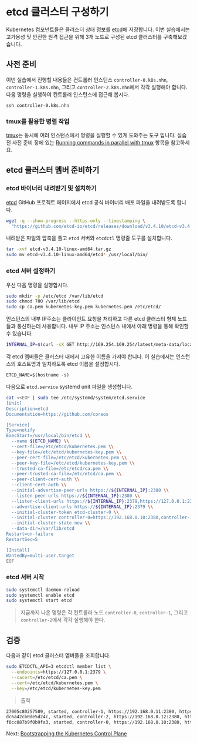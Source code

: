 # etcd 클러스터 구성하기

Kubernetes 컴포넌트들은 클러스터 상태 정보를 [etcd](https://github.com/etcd-io/etcd)에 저장합니다. 이번 실습에서는 고가용성 및 안전한 원격 접근을 위해 3개 노드로 구성된 etcd 클러스터를 구축해보겠습니다.

## 사전 준비

이번 실습에서 진행할 내용들은 컨트롤러 인스턴스 `controller-0.k8s.nhn`, `controller-1.k8s.nhn`, 그리고 `controller-2.k8s.nhn`에서 각각 실행해야 합니다. 다음 명령을 실행하여 컨트롤러 인스턴스에 접근해 봅시다.

```
ssh controller-0.k8s.nhn
```

### tmux를 활용한 병렬 작업

[tmux](https://github.com/tmux/tmux/wiki)는 동시에 여러 인스턴스에서 명령을 실행할 수 있게 도와주는 도구 입니다. 실습 전 사전 준비 장에 있는 [Running commands in parallel with tmux](01-prerequisites.md#running-commands-in-parallel-with-tmux) 항목을 참고하세요.

## etcd 클러스터 멤버 준비하기

### etcd 바이너리 내려받기 및 설치하기

[etcd](https://github.com/etcd-io/etcd) GitHub 프로젝트 페이지에서 etcd 공식 바이너리 배포 파일을 내려받도록 합니다.

```bash
wget -q --show-progress --https-only --timestamping \
  "https://github.com/etcd-io/etcd/releases/download/v3.4.10/etcd-v3.4.10-linux-amd64.tar.gz"
```

내려받은 파일의 압축을 풀고 `etcd` 서버와 `etcdctl` 명령줄 도구를 설치합니다.

```bash
tar -xvf etcd-v3.4.10-linux-amd64.tar.gz
sudo mv etcd-v3.4.10-linux-amd64/etcd* /usr/local/bin/
```

### etcd 서버 설정하기

우선 다음 명령을 실행합시다.

```bash
sudo mkdir -p /etc/etcd /var/lib/etcd
sudo chmod 700 /var/lib/etcd
sudo cp ca.pem kubernetes-key.pem kubernetes.pem /etc/etcd/
```

인스턴스의 내부 IP주소는 클라이언트 요청을 처리하고 다른 etcd 클러스터 형제 노드들과 통신하는데 사용합니다. 내부 IP 주소는 인스턴스 내에서 아래 명령을 통해 확인할 수 있습니다.

```bash
INTERNAL_IP=$(curl -sX GET http://169.254.169.254/latest/meta-data/local-ipv4)
```

각 etcd 멤버들은 클러스터 내에서 고유한 이름을 가져야 합니다. 이 실습에서는 인스턴스의 호스트명과 일치하도록 etcd 이름을 설정합시다.

```
ETCD_NAME=$(hostname -s)
```

다음으로 `etcd.service` systemd unit 파일을 생성합니다.

```bash
cat <<EOF | sudo tee /etc/systemd/system/etcd.service
[Unit]
Description=etcd
Documentation=https://github.com/coreos

[Service]
Type=notify
ExecStart=/usr/local/bin/etcd \\
  --name ${ETCD_NAME} \\
  --cert-file=/etc/etcd/kubernetes.pem \\
  --key-file=/etc/etcd/kubernetes-key.pem \\
  --peer-cert-file=/etc/etcd/kubernetes.pem \\
  --peer-key-file=/etc/etcd/kubernetes-key.pem \\
  --trusted-ca-file=/etc/etcd/ca.pem \\
  --peer-trusted-ca-file=/etc/etcd/ca.pem \\
  --peer-client-cert-auth \\
  --client-cert-auth \\
  --initial-advertise-peer-urls https://${INTERNAL_IP}:2380 \\
  --listen-peer-urls https://${INTERNAL_IP}:2380 \\
  --listen-client-urls https://${INTERNAL_IP}:2379,https://127.0.0.1:2379 \\
  --advertise-client-urls https://${INTERNAL_IP}:2379 \\
  --initial-cluster-token etcd-cluster-0 \\
  --initial-cluster controller-0=https://192.168.0.10:2380,controller-1=https://192.168.0.11:2380,controller-2=https://192.168.0.12:2380 \\
  --initial-cluster-state new \\
  --data-dir=/var/lib/etcd
Restart=on-failure
RestartSec=5

[Install]
WantedBy=multi-user.target
EOF
```

### etcd 서버 시작

```bash
sudo systemctl daemon-reload
sudo systemctl enable etcd
sudo systemctl start etcd
```

> 지금까지 나온 명령은 각 컨트롤러 노드 `controller-0`, `controller-1`, 그리고 `controller-2`에서 각각 실행해야 한다.

## 검증

다음과 같이 etcd 클러스터 멤버들을 조회합니다.

```bash
sudo ETCDCTL_API=3 etcdctl member list \
  --endpoints=https://127.0.0.1:2379 \
  --cacert=/etc/etcd/ca.pem \
  --cert=/etc/etcd/kubernetes.pem \
  --key=/etc/etcd/kubernetes-key.pem
```

> 출력

```bash
27005c80257589, started, controller-1, https://192.168.0.11:2380, https://192.168.0.11:2379, false
dc6a42cb0de5d24c, started, controller-2, https://192.168.0.12:2380, https://192.168.0.12:2379, false
f6cc087b9f0b9fa3, started, controller-0, https://192.168.0.10:2380, https://192.168.0.10:2379, false
```

Next: [Bootstrapping the Kubernetes Control Plane](08-bootstrapping-kubernetes-controllers.md)
